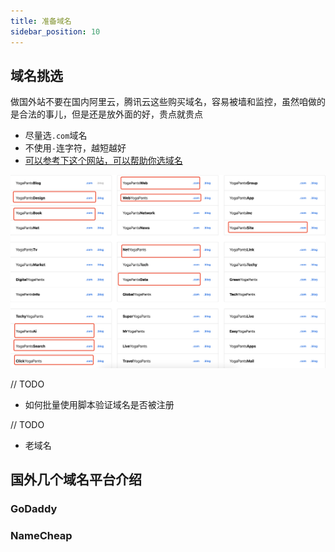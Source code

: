 ```yaml
---
title: 准备域名
sidebar_position: 10
---
```


## 域名挑选

做国外站不要在国内阿里云，腾讯云这些购买域名，容易被墙和监控，虽然咱做的是合法的事儿，但是还是放外面的好，贵点就贵点

- 尽量选`.com`域名
- 不使用`-`连字符，越短越好
- [可以参考下这个网站，可以帮助你选域名](https://leandomainsearch.com/)

![leandomainsearch网站可以帮你选域名](./images/1_leandomainsearch_com.jpg)

// TODO

- 如何批量使用脚本验证域名是否被注册

// TODO

- 老域名

## 国外几个域名平台介绍

### GoDaddy

### NameCheap
